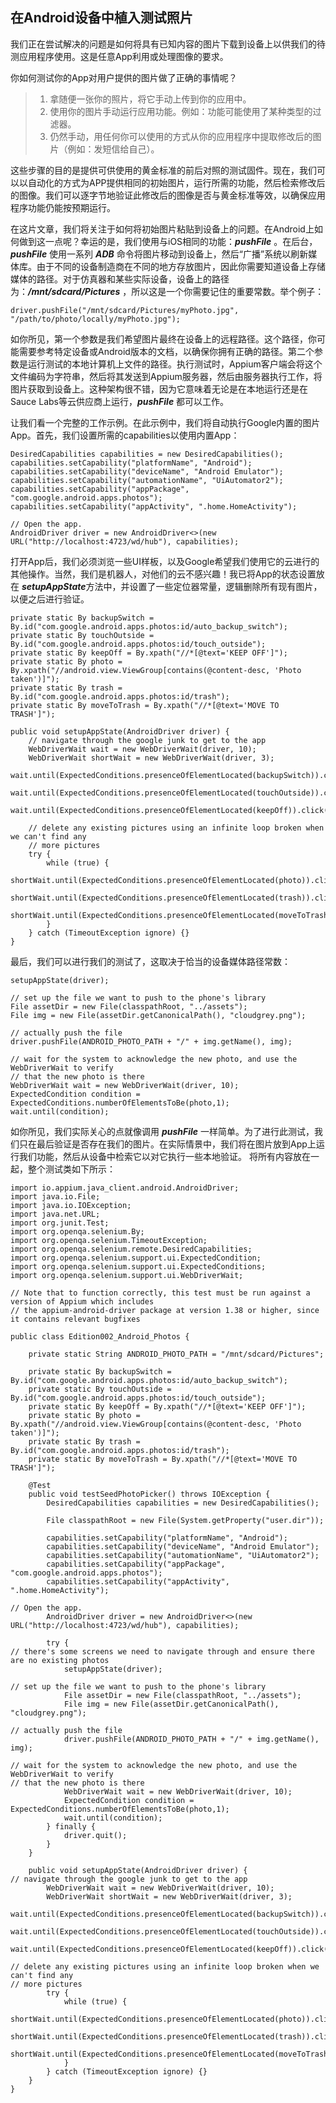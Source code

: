 ## 在Android设备中植入测试照片

我们正在尝试解决的问题是如何将具有已知内容的图片下载到设备上以供我们的待测应用程序使用。这是任意App利用或处理图像的要求。

你如何测试你的App对用户提供的图片做了正确的事情呢？
> 1. 拿随便一张你的照片，将它手动上传到你的应用中。
> 2. 使用你的图片手动运行应用功能。例如：功能可能使用了某种类型的过滤器。
> 3. 仍然手动，用任何你可以使用的方式从你的应用程序中提取修改后的图片（例如：发短信给自己）。

这些步骤的目的是提供可供使用的黄金标准的前后对照的测试固件。现在，我们可以以自动化的方式为APP提供相同的初始图片，运行所需的功能，然后检索修改后的图像。我们可以逐字节地验证此修改后的图像是否与黄金标准等效，以确保应用程序功能仍能按预期运行。

在这片文章，我们将关注于如何将初始图片粘贴到设备上的问题。在Android上如何做到这一点呢？幸运的是，我们使用与iOS相同的功能：***pushFile*** 。在后台，***pushFile*** 使用一系列 ***ADB*** 命令将图片移动到设备上，然后“广播”系统以刷新媒体库。由于不同的设备制造商在不同的地方存放图片，因此你需要知道设备上存储媒体的路径。对于仿真器和某些实际设备，设备上的路径为：***/mnt/sdcard/Pictures*** ，所以这是一个你需要记住的重要常数。举个例子：
```
driver.pushFile("/mnt/sdcard/Pictures/myPhoto.jpg", "/path/to/photo/locally/myPhoto.jpg");
```

如你所见，第一个参数是我们希望图片最终在设备上的远程路径。这个路径，你可能需要参考特定设备或Android版本的文档，以确保你拥有正确的路径。第二个参数是运行测试的本地计算机上文件的路径。执行测试时，Appium客户端会将这个文件编码为字符串，然后将其发送到Appium服务器，然后由服务器执行工作，将图片获取到设备上。这种架构很不错，因为它意味着无论是在本地运行还是在Sauce Labs等云供应商上运行，***pushFile*** 都可以工作。

让我们看一个完整的工作示例。在此示例中，我们将自动执行Google内置的图片App。首先，我们设置所需的capabilities以使用内置App：
```
DesiredCapabilities capabilities = new DesiredCapabilities();
capabilities.setCapability("platformName", "Android");
capabilities.setCapability("deviceName", "Android Emulator");
capabilities.setCapability("automationName", "UiAutomator2");
capabilities.setCapability("appPackage", "com.google.android.apps.photos");
capabilities.setCapability("appActivity", ".home.HomeActivity");

// Open the app.
AndroidDriver driver = new AndroidDriver<>(new URL("http://localhost:4723/wd/hub"), capabilities);
```

打开App后，我们必须浏览一些UI样板，以及Google希望我们使用它的云进行的其他操作。当然，我们是机器人，对他们的云不感兴趣！我已将App的状态设置放在 ***setupAppState***方法中，并设置了一些定位器常量，逻辑删除所有现有图片，以便之后进行验证。
```
private static By backupSwitch = By.id("com.google.android.apps.photos:id/auto_backup_switch");
private static By touchOutside = By.id("com.google.android.apps.photos:id/touch_outside");
private static By keepOff = By.xpath("//*[@text='KEEP OFF']");
private static By photo = By.xpath("//android.view.ViewGroup[contains(@content-desc, 'Photo taken')]");
private static By trash = By.id("com.google.android.apps.photos:id/trash");
private static By moveToTrash = By.xpath("//*[@text='MOVE TO TRASH']");

public void setupAppState(AndroidDriver driver) {
    // navigate through the google junk to get to the app
    WebDriverWait wait = new WebDriverWait(driver, 10);
    WebDriverWait shortWait = new WebDriverWait(driver, 3);
    wait.until(ExpectedConditions.presenceOfElementLocated(backupSwitch)).click();
    wait.until(ExpectedConditions.presenceOfElementLocated(touchOutside)).click();
    wait.until(ExpectedConditions.presenceOfElementLocated(keepOff)).click();

    // delete any existing pictures using an infinite loop broken when we can't find any
    // more pictures
    try {
        while (true) {
            shortWait.until(ExpectedConditions.presenceOfElementLocated(photo)).click();
            shortWait.until(ExpectedConditions.presenceOfElementLocated(trash)).click();
            shortWait.until(ExpectedConditions.presenceOfElementLocated(moveToTrash)).click();
        }
    } catch (TimeoutException ignore) {}
}
```

最后，我们可以进行我们的测试了，这取决于恰当的设备媒体路径常数：
```
setupAppState(driver);

// set up the file we want to push to the phone's library
File assetDir = new File(classpathRoot, "../assets");
File img = new File(assetDir.getCanonicalPath(), "cloudgrey.png");

// actually push the file
driver.pushFile(ANDROID_PHOTO_PATH + "/" + img.getName(), img);

// wait for the system to acknowledge the new photo, and use the WebDriverWait to verify
// that the new photo is there
WebDriverWait wait = new WebDriverWait(driver, 10);
ExpectedCondition condition = ExpectedConditions.numberOfElementsToBe(photo,1);
wait.until(condition);
```

如你所见，我们实际关心的点就像调用 ***pushFile*** 一样简单。为了进行此测试，我们只在最后验证是否存在我们的图片。在实际情景中，我们将在图片放到App上运行我们功能，然后从设备中检索它以对它执行一些本地验证。
将所有内容放在一起，整个测试类如下所示：
```
import io.appium.java_client.android.AndroidDriver;
import java.io.File;
import java.io.IOException;
import java.net.URL;
import org.junit.Test;
import org.openqa.selenium.By;
import org.openqa.selenium.TimeoutException;
import org.openqa.selenium.remote.DesiredCapabilities;
import org.openqa.selenium.support.ui.ExpectedCondition;
import org.openqa.selenium.support.ui.ExpectedConditions;
import org.openqa.selenium.support.ui.WebDriverWait;

// Note that to function correctly, this test must be run against a version of Appium which includes
// the appium-android-driver package at version 1.38 or higher, since it contains relevant bugfixes

public class Edition002_Android_Photos {

    private static String ANDROID_PHOTO_PATH = "/mnt/sdcard/Pictures";

    private static By backupSwitch = By.id("com.google.android.apps.photos:id/auto_backup_switch");
    private static By touchOutside = By.id("com.google.android.apps.photos:id/touch_outside");
    private static By keepOff = By.xpath("//*[@text='KEEP OFF']");
    private static By photo = By.xpath("//android.view.ViewGroup[contains(@content-desc, 'Photo taken')]");
    private static By trash = By.id("com.google.android.apps.photos:id/trash");
    private static By moveToTrash = By.xpath("//*[@text='MOVE TO TRASH']");

    @Test
    public void testSeedPhotoPicker() throws IOException {
        DesiredCapabilities capabilities = new DesiredCapabilities();

        File classpathRoot = new File(System.getProperty("user.dir"));

        capabilities.setCapability("platformName", "Android");
        capabilities.setCapability("deviceName", "Android Emulator");
        capabilities.setCapability("automationName", "UiAutomator2");
        capabilities.setCapability("appPackage", "com.google.android.apps.photos");
        capabilities.setCapability("appActivity", ".home.HomeActivity");

// Open the app.
        AndroidDriver driver = new AndroidDriver<>(new URL("http://localhost:4723/wd/hub"), capabilities);

        try {
// there's some screens we need to navigate through and ensure there are no existing photos
            setupAppState(driver);

// set up the file we want to push to the phone's library
            File assetDir = new File(classpathRoot, "../assets");
            File img = new File(assetDir.getCanonicalPath(), "cloudgrey.png");

// actually push the file
            driver.pushFile(ANDROID_PHOTO_PATH + "/" + img.getName(), img);

// wait for the system to acknowledge the new photo, and use the WebDriverWait to verify
// that the new photo is there
            WebDriverWait wait = new WebDriverWait(driver, 10);
            ExpectedCondition condition = ExpectedConditions.numberOfElementsToBe(photo,1);
            wait.until(condition);
        } finally {
            driver.quit();
        }
    }

    public void setupAppState(AndroidDriver driver) {
// navigate through the google junk to get to the app
        WebDriverWait wait = new WebDriverWait(driver, 10);
        WebDriverWait shortWait = new WebDriverWait(driver, 3);
        wait.until(ExpectedConditions.presenceOfElementLocated(backupSwitch)).click();
        wait.until(ExpectedConditions.presenceOfElementLocated(touchOutside)).click();
        wait.until(ExpectedConditions.presenceOfElementLocated(keepOff)).click();

// delete any existing pictures using an infinite loop broken when we can't find any
// more pictures
        try {
            while (true) {
                shortWait.until(ExpectedConditions.presenceOfElementLocated(photo)).click();
                shortWait.until(ExpectedConditions.presenceOfElementLocated(trash)).click();
                shortWait.until(ExpectedConditions.presenceOfElementLocated(moveToTrash)).click();
            }
        } catch (TimeoutException ignore) {}
    }
}
```